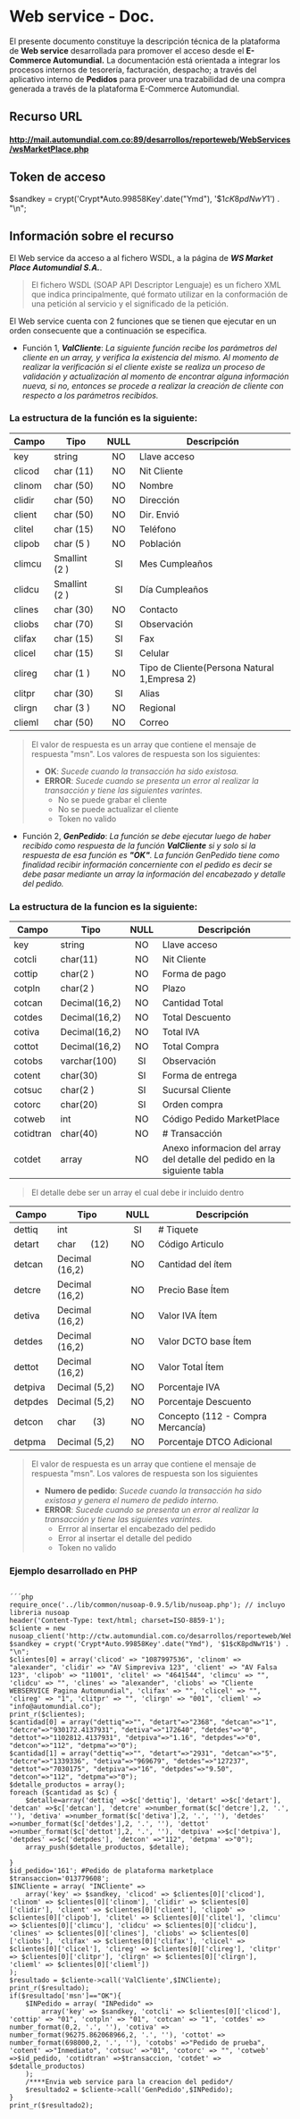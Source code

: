 # Web service - Doc.

El presente documento constituye la descripción técnica de la plataforma de **Web service** desarrollada para promover el acceso desde el **E-Commerce Automundial.** La documentación está orientada a integrar los procesos internos de tesorería, facturación, despacho; a través del aplicativo interno de **Pedidos** para proveer una trazabilidad de una compra generada a través de la plataforma E-Commerce Automundial.

## Recurso URL
#### http://mail.automundial.com.co:89/desarrollos/reporteweb/WebServices/wsMarketPlace.php

## Token de acceso

$sandkey = crypt('Crypt*Auto.99858Key'.date("Ymd"), '$1$cK8pdNwY1$') . "\n";

## Información sobre el recurso

El Web service da acceso a al fichero WSDL, a la página de ***WS Market Place Automundial S.A.***.
>El fichero WSDL (SOAP API Descriptor Lenguaje) es un fichero XML que indica principalmente, qué formato utilizar en la conformación de una petición al servicio y el significado de la petición.

El Web service cuenta con 2 funciones que se tienen que ejecutar en un orden consecuente que a continuación se especifica.

* Función 1, ***ValCliente***: *La siguiente función recibe los parámetros del cliente en un array, y verifica la existencia del mismo. Al momento de realizar la verificación si el cliente existe se realiza un proceso de validación y actualización al momento de encontrar alguna información nueva, si no, entonces se procede a realizar la creación de cliente con respecto a los parámetros recibidos.*

###  La estructura de la función es la siguiente:

|Campo|Tipo|NULL|Descripción|
|---|---|:---:|---|
|key|string|NO|Llave acceso|
|clicod|char (11)|NO|Nit Cliente|
|clinom|char (50)|NO|Nombre|
|clidir|char (50)|NO|Dirección|
|client|char (50)|NO|Dir. Envió|
|clitel|char (15)|NO|Teléfono|
|clipob|char (5 )|NO|Población|
|climcu|Smallint (2 )|SI|Mes Cumpleaños|
|clidcu|Smallint (2 )|SI|Día Cumpleaños|
|clines|char (30)|NO|Contacto|
|cliobs|char (70)|SI|Observación|
|clifax|char (15)|SI|Fax|
|clicel|char (15)|SI|Celular|
|clireg|char (1 )|NO|Tipo de Cliente(Persona Natural 1,Empresa 2)|
|clitpr|char (30)|SI|Alias|
|clirgn|char (3 )|NO|Regional|
|clieml|char (50)|NO|Correo|

> El valor de respuesta es un array que contiene el mensaje de respuesta "msn". Los valores de respuesta son los siguientes:
> * **OK**: *Sucede cuando la transacción ha sido existosa.*
> * **ERROR**: *Sucede cuando se presenta un error al realizar la transacción y tiene las siguientes varintes.*
>     * No se puede grabar el cliente
>     * No se puede actualizar el cliente
>     * Token no valido

* Función 2, ***GenPedido***: *La función se debe ejecutar luego de haber recibido como respuesta de la función **ValCliente** si y solo si la respuesta de esa función es **"OK"**.*
*La función GenPedido tiene como finalidad recibir información concerniente con el pedido es decir se debe pasar mediante un array la información del encabezado y detalle del pedido.*

###  La estructura de la funcion es la siguiente:
|Campo|Tipo|NULL|Descripción|
|---|---|:---:|---|
|key|string|NO|Llave acceso|
|cotcli|char(11)|NO|Nit Cliente|
|cottip|char(2 )|NO|Forma de pago|
|cotpln|char(2 )|NO|Plazo|
|cotcan|Decimal(16,2)|NO|Cantidad Total|
|cotdes|Decimal(16,2)|NO|Total Descuento|
|cotiva|Decimal(16,2)|NO|Total IVA|
|cottot|Decimal(16,2)|NO|Total Compra|
|cotobs|varchar(100)|SI|Observación|
|cotent|char(30)|SI|Forma de entrega|
|cotsuc|char(2 )|SI|Sucursal Cliente|
|cotorc|char(20)|SI|Orden compra|
|cotweb|int|NO|Código Pedido MarketPlace|
|cotidtran| char(40)|NO|# Transacción|
|cotdet|array|NO|Anexo informacion del array del detalle del pedido en la siguiente tabla|

>El detalle debe ser un array el cual debe ir incluido dentro


|Campo|Tipo|NULL|Descripción|
|---|---|:---:|---|
|dettiq  |int           |SI|# Tiquete|
|detart  |char      (12)|NO|Código Articulo|
|detcan  |Decimal (16,2)|NO|Cantidad del ítem|
|detcre  |Decimal (16,2)|NO|Precio Base Ítem|
|detiva  |Decimal (16,2)|NO|Valor IVA Ítem|
|detdes  |Decimal (16,2)|NO|Valor DCTO base Ítem|
|dettot  |Decimal (16,2)|NO|Valor Total Ítem|
|detpiva |Decimal  (5,2)|NO|Porcentaje IVA|
|detpdes |Decimal  (5,2)|NO|Porcentaje Descuento|
|detcon  |char       (3)|NO|Concepto (112 - Compra Mercancía)|
|detpma  |Decimal  (5,2)|NO|Porcentaje DTCO Adicional|

>El valor de respuesta es un array que contiene el mensaje de respuesta "msn". Los valores de respuesta son los siguientes
> * **Numero de pedido**: *Sucede cuando la transacción ha sido existosa y genera el numero de pedido interno.*
> * **ERROR**: *Sucede cuando se presenta un error al realizar la transacción y tiene las siguientes varintes.*
>     * Errror al insertar el encabezado del pedido
>     * Error al insertar el detalle del pedido
>     * Token no valido

### Ejemplo desarrollado en **PHP**
<pre><code>
´´´php
require_once('../lib/common/nusoap-0.9.5/lib/nusoap.php'); // incluyo libreria nusoap
header('Content-Type: text/html; charset=ISO-8859-1');
$cliente = new nusoap_client('http://ctw.automundial.com.co/desarrollos/reporteweb/WebServices/wsMarketPlace.php');
$sandkey = crypt('Crypt*Auto.99858Key'.date("Ymd"), '$1$cK8pdNwY1$') . "\n";
$clientes[0] = array('clicod' => "1087997536", 'clinom' => "alexander", 'clidir' => "AV Simpreviva 123", 'client' => "AV Falsa 123", 'clipob' => "11001", 'clitel' => "4641544", 'climcu' => "", 'clidcu' => "", 'clines' => "alexander", 'cliobs' => "Cliente WEBSERVICE Pagina Automundial", 'clifax' => "", 'clicel' => "", 'clireg' => "1", 'clitpr' => "", 'clirgn' => "001", 'clieml' => "info@automundial.co");
print_r($clientes);
$cantidad[0] = array("dettiq"=>"", "detart"=>"2368", "detcan"=>"1", "detcre"=>"930172.4137931", "detiva"=>"172640", "detdes"=>"0", "dettot"=>"1102812.4137931", "detpiva"=>"1.16", "detpdes"=>"0", "detcon"=>"112", "detpma"=>"0");
$cantidad[1] = array("dettiq"=>"", "detart"=>"2931", "detcan"=>"5", "detcre"=>"1339336", "detiva"=>"969679", "detdes"=>"127237", "dettot"=>"7030175", "detpiva"=>"16", "detpdes"=>"9.50", "detcon"=>"112", "detpma"=>"0");
$detalle_productos = array();
foreach ($cantidad as $c) {
	$detalle=array('dettiq' =>$c['dettiq'], 'detart' =>$c['detart'], 'detcan' =>$c['detcan'], 'detcre' =>number_format($c['detcre'],2, '.', ''), 'detiva' =>number_format($c['detiva'],2, '.', ''), 'detdes' =>number_format($c['detdes'],2, '.', ''), 'dettot' =>number_format($c['dettot'],2, '.', ''), 'detpiva' =>$c['detpiva'], 'detpdes' =>$c['detpdes'], 'detcon' =>"112", 'detpma' =>"0");
	array_push($detalle_productos, $detalle);

}
$id_pedido='161'; #Pedido de plataforma marketplace
$transaccion='013779608';
$INCliente = array( "INCliente" =>
	array('key' => $sandkey, 'clicod' => $clientes[0]['clicod'], 'clinom' => $clientes[0]['clinom'], 'clidir' => $clientes[0]['clidir'], 'client' => $clientes[0]['client'], 'clipob' => $clientes[0]['clipob'], 'clitel' => $clientes[0]['clitel'], 'climcu' => $clientes[0]['climcu'], 'clidcu' => $clientes[0]['clidcu'], 'clines' => $clientes[0]['clines'], 'cliobs' => $clientes[0]['cliobs'], 'clifax' => $clientes[0]['clifax'], 'clicel' => $clientes[0]['clicel'], 'clireg' => $clientes[0]['clireg'], 'clitpr' => $clientes[0]['clitpr'], 'clirgn' => $clientes[0]['clirgn'], 'clieml' => $clientes[0]['clieml'])
);
$resultado = $cliente->call('ValCliente',$INCliente);
print_r($resultado);
if($resultado['msn']=="OK"){
	$INPedido = array( "INPedido" =>
		array('key' => $sandkey, 'cotcli' => $clientes[0]['clicod'], 'cottip' => "01", 'cotpln' => "01", 'cotcan' => "1", 'cotdes' => number_format(0,2, '.', ''), 'cotiva' => number_format(96275.862068966,2, '.', ''), 'cottot' => number_format(698000,2, '.', ''), 'cotobs' =>"Pedido de prueba", 'cotent' =>"Inmediato", 'cotsuc' =>"01", 'cotorc' => "", 'cotweb' =>$id_pedido, 'cotidtran' =>$transaccion, 'cotdet' => $detalle_productos)
	);
	/****Envia web service para la creacion del pedido*/
	$resultado2 = $cliente->call('GenPedido',$INPedido);
}
print_r($resultado2);
</code></pre>
